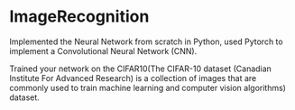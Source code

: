 # ImageRecognition

Implemented the Neural Network from scratch in Python, used Pytorch to implement a Convolutional Neural Network (CNN). 

Trained your network on the CIFAR10(The CIFAR-10 dataset (Canadian Institute For Advanced Research) is a collection of images that are commonly used to train machine learning and computer vision algorithms) dataset.
